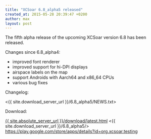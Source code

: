 ```yaml
---
title: "XCSoar 6.8_alpha5 released"
created_at: 2015-05-28 20:39:47 +0200
author: max
layout: post
---
```


The fifth alpha release of the upcoming XCSoar version 6.8 has been released.

Changes since 6.8_alpha4:

* improved font renderer
* improved support for hi-DPI displays
* airspace labels on the map
* support Androids with Aarch64 and x86_64 CPUs
* various bug fixes

Changelog:

  <{{ site.download_server_url }}/6.8_alpha5/NEWS.txt>

Download:

 [{{ site.absolute_server_url }}/download/latest.html](/download/latest.html)
 <{{ site.download_server_url }}/6.8_alpha5/>
 <https://play.google.com/store/apps/details?id=org.xcsoar.testing>
